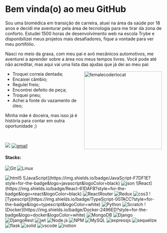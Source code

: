 # Bem vinda(o) ao meu GitHub

Sou uma biomédica em transição de carreira, atuei na área da saúde por 18 anos e decidi me aventurar pela área de tecnologia para me tirar da zona de conforto.
Estudei 1500 horas de desenvolvimento web na escola Trybe e disponibilizei meus projetos mais desafiadores, fique a vontade para ver meu portifólio.

Nasci no meio da graxa, com meu pai e avô mecânicos automotivos, me aventurei a aprender sobre a área nos meus tempos livres.
Você pode até não acreditar, mas aqui vai uma lista das ajudas que já dei ao meu pai:

<img alt="femalecodertocat" src="https://github.com/amandazanata/AmandaZanata/assets/96751880/b37c2fa0-9e2a-4ba0-b306-cd03000a0905"  align="right"  width="250" />

* Troquei correia dentada;
* Encaixei câmbio;
* Regulei freio;
* Encontrei defeito de peça;
* Troquei pneu;
* Achei a fonte do vazamento de óleo;

Minha mãe é doceira, mas isso já é história para contar em outra oportunidade ;)

<br />

[![](https://img.shields.io/badge/LinkedIn-0077B5?style=for-the-badge&logo=linkedin&logoColor=white)](https://www.linkedin.com/in/amandazanata)
[<img alt="gmail" src="https://img.shields.io/badge/Gmail-D14836?style=for-the-badge&logo=gmail&logoColor=white" />](mailto:amandazanata46@gmail.com)

#### Stacks:
![Git](https://img.shields.io/badge/Git-F05032?style=for-the-badge&logo=git&logoColor=white)
![Linux](https://img.shields.io/badge/Linux-FCC624?style=for-the-badge&logo=linux&logoColor=black)
<!-- img alt="ubuntu" src="https://img.shields.io/badge/Ubuntu-E95420?style=for-the-badge&logo=ubuntu&logoColor=white" -->
<img alt="html5" src="https://img.shields.io/badge/HTML5-E34F26?style=for-the-badge&logo=html5&logoColor=white">
![JavaScript](https://img.shields.io/badge/JavaScript-F7DF1E?style=for-the-badge&logo=javascript&logoColor=black)
<img alt="json" src="https://img.shields.io/badge/json-5E5C5C?style=for-the-badge&logo=json&logoColor=white">
![React](https://img.shields.io/badge/React-61DAFB?style=for-the-badge&logo=react&logoColor=black)
<img alt="ReactRouter" src="https://img.shields.io/badge/React_Router-CA4245?style=for-the-badge&logo=react-router&logoColor=white">
<img alt="Redux" src="https://img.shields.io/badge/Redux-593D88?style=for-the-badge&logo=redux&logoColor=white">
<img alt="css3" src="https://img.shields.io/badge/CSS3-1572B6?style=for-the-badge&logo=css3&logoColor=white">
![Typescript](https://img.shields.io/badge/TypeScript-007ACC?style=for-the-badge&logo=typescript&logoColor=white)
<img alt="Python" src="https://img.shields.io/badge/Python-14354C?style=for-the-badge&logo=python&logoColor=white">
<img alt="Scratch" src="https://img.shields.io/badge/Scratch-4D97FF?style=for-the-badge&logo=Scratch&logoColor=white">
![Docker](https://img.shields.io/badge/Docker-2496ED?style=for-the-badge&logo=docker&logoColor=white)
<img alt="MongoDB" src="https://img.shields.io/badge/MongoDB-4EA94B?style=for-the-badge&logo=mongodb&logoColor=white">
<img alt="Django" src="https://img.shields.io/badge/Django-092E20?style=for-the-badge&logo=django&logoColor=white">
<img alt="DjangoRest" src="https://img.shields.io/badge/django%20rest-ff1709?style=for-the-badge&logo=django&logoColor=white">
<img alt="jwt" src="https://img.shields.io/badge/JWT-000000?style=for-the-badge&logo=JSON%20web%20tokens&logoColor=white">
<img alt="Node.js" src="https://img.shields.io/badge/Node.js-339933?style=for-the-badge&amp;logo=nodedotjs&amp;logoColor=white">
<img alt="NPM" src="https://img.shields.io/badge/NPM-%23000000.svg?style=for-the-badge&logo=npm&logoColor=white">
<img alt="MySQL" src="https://img.shields.io/badge/MySQL-00000F?style=for-the-badge&amp;logo=mysql&amp;logoColor=white">
<img alt="expressjs" src="https://img.shields.io/badge/express.js-%23404d59.svg?style=for-the-badge&logo=express&logoColor=%2361DAFB">
<img alt="sequelize" src="https://img.shields.io/badge/Sequelize-52B0E7?style=for-the-badge&logo=Sequelize&logoColor=white">
<img alt="flask" src="https://img.shields.io/badge/Flask-000000?style=for-the-badge&logo=flask&logoColor=white">
<img alt="solid" src="https://img.shields.io/badge/Solid%20JS-2C4F7C?style=for-the-badge&logo=solid&logoColor=white">
<!--img alt="jest" src="https://img.shields.io/badge/-jest-%23C21325?style=for-the-badge&logo=jest&logoColor=white"-->
<!--img alt="chai" src="https://img.shields.io/badge/chai-A30701?style=for-the-badge&logo=chai&logoColor=white"-->
<!--img alt="mocha" src="https://img.shields.io/badge/Mocha-8D6748?style=for-the-badge&logo=Mocha&logoColor=white"-->
<!--img alt="tailwind" src="https://img.shields.io/badge/Tailwind_CSS-38B2AC?style=for-the-badge&logo=tailwind-css&logoColor=white" -->
<!--img alt="pycharm" src="https://img.shields.io/badge/PyCharm-000000.svg?&style=for-the-badge&logo=PyCharm&logoColor=white"-->
<img alt="vscode" src="https://img.shields.io/badge/VSCode-0078D4?style=for-the-badge&logo=visual%20studio%20code&logoColor=white">
<!--img alt="excel" src="https://img.shields.io/badge/Microsoft_Excel-217346?style=for-the-badge&logo=microsoft-excel&logoColor=white"-->
<!--img alt="office" src="https://img.shields.io/badge/Microsoft_Office-D83B01?style=for-the-badge&logo=microsoft-office&logoColor=white"-->
<img alt="notion" src="https://img.shields.io/badge/Notion-000000?style=for-the-badge&logo=notion&logoColor=white">
<!--img alt="trello" src="https://img.shields.io/badge/Trello-0052CC?style=for-the-badge&logo=trello&logoColor=white"-->
<!--img alt="discord" src="https://img.shields.io/badge/Discord-5865F2?style=for-the-badge&logo=discord&logoColor=white"-->
<!--img alt="Mteams" src="https://img.shields.io/badge/Microsoft_Teams-6264A7?style=for-the-badge&logo=microsoft-teams&logoColor=white"-->
<!--img alt="slack" src="https://img.shields.io/badge/Slack-4A154B?style=for-the-badge&logo=slack&logoColor=white"-->
<!--img alt="zoom" src="https://img.shields.io/badge/Zoom-2D8CFF?style=for-the-badge&logo=zoom&logoColor=white"-->
